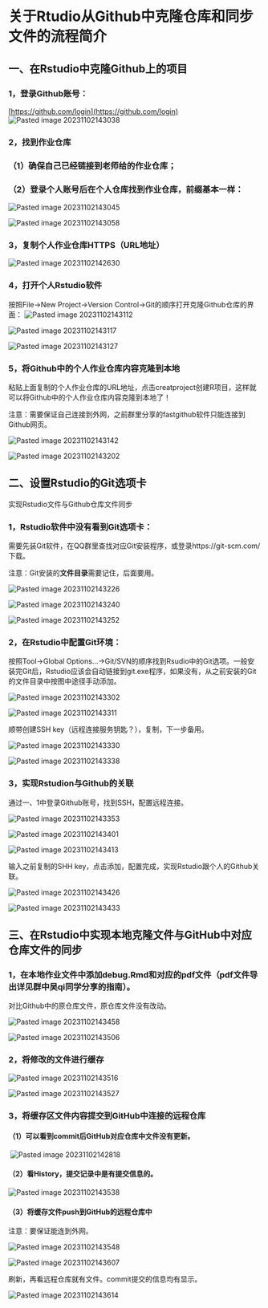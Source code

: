 # 关于Rtudio从Github中克隆仓库和同步文件的流程简介

## 一、在Rstudio中克隆Github上的项目
### 1，登录Github账号：

[https://github.com/login](https://github.com/login)
![Pasted image 20231102143038](attachments/Pasted%20image%2020231102143038.png)
 

### 2，找到作业仓库

### （1）确保自己已经链接到老师给的作业仓库；

### （2）登录个人账号后在个人仓库找到作业仓库，前缀基本一样：
![Pasted image 20231102143045](attachments/Pasted%20image%2020231102143045.png)

![Pasted image 20231102143058](attachments/Pasted%20image%2020231102143058.png)

### 3，复制个人作业仓库HTTPS（**URL地址**）
![Pasted image 20231102142630](attachments/Pasted%20image%2020231102142630.png) 

### 4，打开个人Rstudio软件
按照File->New Project->Version Control->Git的顺序打开克隆Github仓库的界面：
![Pasted image 20231102143112](attachments/Pasted%20image%2020231102143112.png)

![Pasted image 20231102143117](attachments/Pasted%20image%2020231102143117.png)

![Pasted image 20231102143127](attachments/Pasted%20image%2020231102143127.png)



### 5，将Github中的个人作业仓库内容克隆到本地
粘贴上面复制的个人作业仓库的URL地址，点击creatproject创建R项目，这样就可以将Github中的个人作业仓库内容克隆到本地了！

注意：需要保证自己连接到外网，之前群里分享的fastgithub软件只能连接到Github网页。

![Pasted image 20231102143142](attachments/Pasted%20image%2020231102143142.png)

![Pasted image 20231102143202](attachments/Pasted%20image%2020231102143202.png)


## 二、设置Rstudio的**Git选项卡**
实现Rstudio文件与Github仓库文件同步

### 1，Rstudio软件中没有看到Git选项卡：

需要先装Git软件，在QQ群里查找对应Git安装程序，或登录https://git-scm.com/下载。

注意：Git安装的**文件目录**需要记住，后面要用。

![Pasted image 20231102143226](attachments/Pasted%20image%2020231102143226.png)

![Pasted image 20231102143240](attachments/Pasted%20image%2020231102143240.png)

![Pasted image 20231102143252](attachments/Pasted%20image%2020231102143252.png)
### 2，在Rstudio中配置Git环境：

按照Tool->Global Options...->Git/SVN的顺序找到Rsudio中的Git选项。一般安装完Git后，Rstudio应该会自动链接到git.exe程序，如果没有，从之前安装的Git的文件目录中按图中途径手动添加。

![Pasted image 20231102143302](attachments/Pasted%20image%2020231102143302.png)

![Pasted image 20231102143311](attachments/Pasted%20image%2020231102143311.png)

顺带创建SSH key（远程连接服务钥匙？），复制，下一步备用。

![Pasted image 20231102143330](attachments/Pasted%20image%2020231102143330.png)

![Pasted image 20231102143338](attachments/Pasted%20image%2020231102143338.png)


### 3，实现Rstudion与Github的关联
通过一、1中登录Github账号，找到SSH，配置远程连接。

![Pasted image 20231102143353](attachments/Pasted%20image%2020231102143353.png)

![Pasted image 20231102143401](attachments/Pasted%20image%2020231102143401.png)

![Pasted image 20231102143413](attachments/Pasted%20image%2020231102143413.png)

输入之前复制的SHH key，点击添加，配置完成，实现Rstudio跟个人的Github关联。

![Pasted image 20231102143426](attachments/Pasted%20image%2020231102143426.png)

![Pasted image 20231102143433](attachments/Pasted%20image%2020231102143433.png)


## 三、在Rstudio中实现本地克隆文件与GitHub中对应仓库文件的同步
### 1，在本地作业文件中添加debug.Rmd和对应的pdf文件（pdf文件导出详见群中吴qi同学分享的指南）。
对比Github中的原仓库文件，原仓库文件没有改动。

![Pasted image 20231102143458](attachments/Pasted%20image%2020231102143458.png)

![Pasted image 20231102143506](attachments/Pasted%20image%2020231102143506.png)

### 2，将修改的文件进行缓存  
![Pasted image 20231102143516](attachments/Pasted%20image%2020231102143516.png)

![Pasted image 20231102143527](attachments/Pasted%20image%2020231102143527.png)
### 3，将缓存区文件内容提交到GitHub中连接的远程仓库

#### （1）可以看到commit后GitHub对应仓库中文件没有更新。

 ![Pasted image 20231102142818](attachments/Pasted%20image%2020231102142818.jpg)

#### （2）看History，提交记录中是有提交信息的。
![Pasted image 20231102143538](attachments/Pasted%20image%2020231102143538.png)


#### （3）将缓存文件push到GitHub的远程仓库中
注意：要保证能连到外网。

![Pasted image 20231102143548](attachments/Pasted%20image%2020231102143548.png)

![Pasted image 20231102143607](attachments/Pasted%20image%2020231102143607.png)

刷新，再看远程仓库就有文件。commit提交的信息均有显示。

![Pasted image 20231102143614](attachments/Pasted%20image%2020231102143614.png)